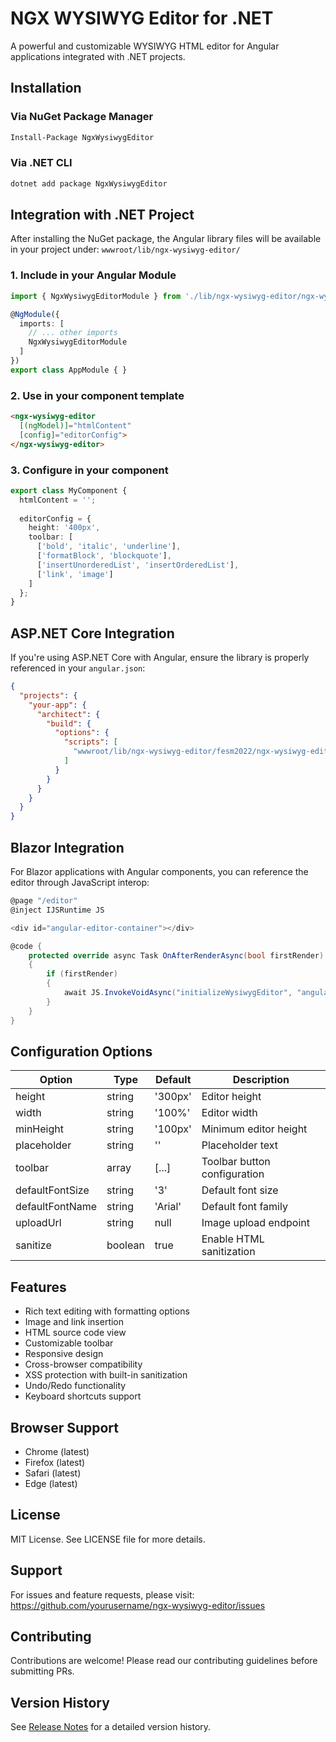 # NGX WYSIWYG Editor for .NET

A powerful and customizable WYSIWYG HTML editor for Angular applications integrated with .NET projects.

## Installation

### Via NuGet Package Manager

```bash
Install-Package NgxWysiwygEditor
```

### Via .NET CLI

```bash
dotnet add package NgxWysiwygEditor
```

## Integration with .NET Project

After installing the NuGet package, the Angular library files will be available in your project under:
`wwwroot/lib/ngx-wysiwyg-editor/`

### 1. Include in your Angular Module

```typescript
import { NgxWysiwygEditorModule } from './lib/ngx-wysiwyg-editor/ngx-wysiwyg-editor.mjs';

@NgModule({
  imports: [
    // ... other imports
    NgxWysiwygEditorModule
  ]
})
export class AppModule { }
```

### 2. Use in your component template

```html
<ngx-wysiwyg-editor
  [(ngModel)]="htmlContent"
  [config]="editorConfig">
</ngx-wysiwyg-editor>
```

### 3. Configure in your component

```typescript
export class MyComponent {
  htmlContent = '';
  
  editorConfig = {
    height: '400px',
    toolbar: [
      ['bold', 'italic', 'underline'],
      ['formatBlock', 'blockquote'],
      ['insertUnorderedList', 'insertOrderedList'],
      ['link', 'image']
    ]
  };
}
```

## ASP.NET Core Integration

If you're using ASP.NET Core with Angular, ensure the library is properly referenced in your `angular.json`:

```json
{
  "projects": {
    "your-app": {
      "architect": {
        "build": {
          "options": {
            "scripts": [
              "wwwroot/lib/ngx-wysiwyg-editor/fesm2022/ngx-wysiwyg-editor.mjs"
            ]
          }
        }
      }
    }
  }
}
```

## Blazor Integration

For Blazor applications with Angular components, you can reference the editor through JavaScript interop:

```csharp
@page "/editor"
@inject IJSRuntime JS

<div id="angular-editor-container"></div>

@code {
    protected override async Task OnAfterRenderAsync(bool firstRender)
    {
        if (firstRender)
        {
            await JS.InvokeVoidAsync("initializeWysiwygEditor", "angular-editor-container");
        }
    }
}
```

## Configuration Options

| Option | Type | Default | Description |
|--------|------|---------|-------------|
| height | string | '300px' | Editor height |
| width | string | '100%' | Editor width |
| minHeight | string | '100px' | Minimum editor height |
| placeholder | string | '' | Placeholder text |
| toolbar | array | [...] | Toolbar button configuration |
| defaultFontSize | string | '3' | Default font size |
| defaultFontName | string | 'Arial' | Default font family |
| uploadUrl | string | null | Image upload endpoint |
| sanitize | boolean | true | Enable HTML sanitization |

## Features

- Rich text editing with formatting options
- Image and link insertion
- HTML source code view
- Customizable toolbar
- Responsive design
- Cross-browser compatibility
- XSS protection with built-in sanitization
- Undo/Redo functionality
- Keyboard shortcuts support

## Browser Support

- Chrome (latest)
- Firefox (latest)
- Safari (latest)
- Edge (latest)

## License

MIT License. See LICENSE file for more details.

## Support

For issues and feature requests, please visit:
https://github.com/yourusername/ngx-wysiwyg-editor/issues

## Contributing

Contributions are welcome! Please read our contributing guidelines before submitting PRs.

## Version History

See [Release Notes](https://github.com/yourusername/ngx-wysiwyg-editor/releases) for a detailed version history.